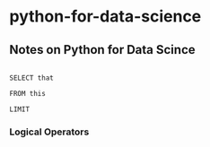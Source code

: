 # python-for-data-science
## Notes on Python for Data Scince

```mysql

SELECT that

FROM this 

LIMIT 
```
### Logical Operators


